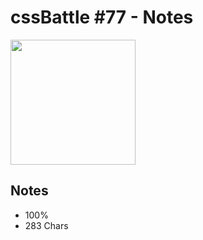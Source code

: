 # cssBattle \#77 - Notes

<img src="https://cssbattle.dev/targets/77@2x.png" width="200">

## Notes

- 100%
- 283 Chars

